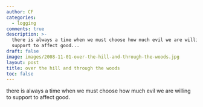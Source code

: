 ```yaml
---
author: CF
categories:
  - logging
comments: true
description: >-
  there is always a time when we must choose how much evil we are willing to
  support to affect good...
draft: false
image: images/2008-11-01-over-the-hill-and-through-the-woods.jpg
layout: post
title: over the hill and through the woods
toc: false
---
```

    
there is always a time when we must choose how much evil we are willing to support to affect good.    
